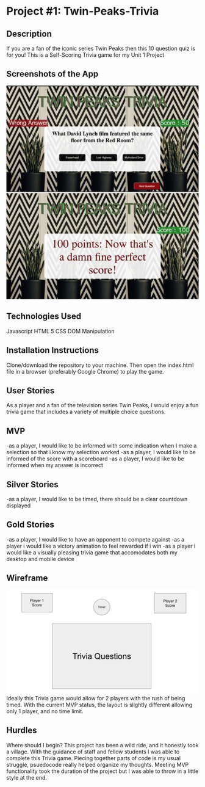 # Project #1: Twin-Peaks-Trivia
## Description
If you are a fan of the iconic series Twin Peaks then this 10 question quiz is for you! This is a Self-Scoring Trivia game for my Unit 1 Project
## Screenshots of the App
<img src="trivia-1.png " alt="">
<img src="trivia-2.png" alt="">

## Technologies Used
Javascript
HTML 5
CSS
DOM Manipulation
## Installation Instructions
Clone/download the repository to your machine. Then open the index.html file in a browser (preferably Google Chrome) to play the game.
## User Stories
As a player and a fan of the television series Twin Peaks, I would enjoy a fun trivia game that includes a variety of multiple choice questions.
## MVP
-as a player, I would like to be informed with some indication when I make a selection so that i know my selection worked
-as a player, I would like to be informed of the score with a scoreboard
-as a player, I would like to be informed when my answer is incorrect
## Silver Stories
-as a player, I would like to be timed, there should be a clear countdown displayed
## Gold Stories
-as a player, I would like to have an opponent to compete against
-as a player i would like a victory animation to feel rewarded if i win
-as a player i would like a visually pleasing trivia game that accomodates both my desktop and mobile device
## Wireframe
<img src="trivia-wireframe.png " alt="">
Ideally this Trivia game would allow for 2 players with the rush of being timed. With the current MVP status, the layout is slightly different allowing only 1 player, and no time limit.

## Hurdles
Where should I begin? This project has been a wild ride, and it honestly took a village. With the guidance of staff and fellow students I was able to complete this Trivia game. Piecing together parts of code is my usual struggle, psuedocode really helped organize my thoughts. Meeting MVP functionality took the duration of the project but I was able to throw in a little style at the end.